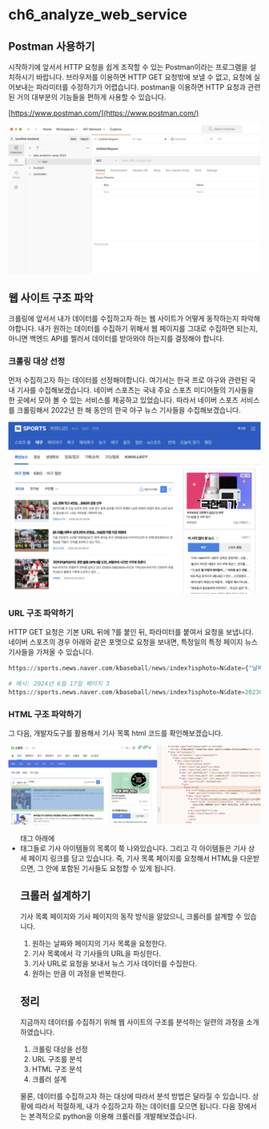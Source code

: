 # ch6_analyze_web_service

## Postman 사용하기

시작하기에 앞서서 HTTP 요청을 쉽게 조작할 수 있는 Postman이라는 프로그램을 설치하시기 바랍니다. 브라우저를 이용하면 HTTP GET 요청밖에 보낼 수 없고, 요청에 실어보내는 파라미터를 수정하기가 어렵습니다. postman을 이용하면 HTTP 요청과 관련된 거의 대부분의 기능들을 편하게 사용할 수 있습니다.

[https://www.postman.com/](https://www.postman.com/)

![Untitled](ch6_analyze_web_service/Untitled.png)

## 웹 사이트 구조 파악

크롤링에 앞서서 내가 데이터를 수집하고자 하는 웹 사이트가 어떻게 동작하는지 파악해야합니다. 내가 원하는 데이터를 수집하기 위해서 웹 페이지를 그대로 수집하면 되는지, 아니면 백엔드 API를 찔러서 데이터를 받아와야 하는지를 결정해야 합니다.

### 크롤링 대상 선정

먼저 수집하고자 하는 데이터를 선정해야합니다. 여기서는 한국 프로 야구와 관련된 국내 기사를 수집해보겠습니다. 네이버 스포츠는 국내 주요 스포츠 미디어들의 기사들을 한 곳에서 모아 볼 수 있는 서비스를 제공하고 있었습니다. 따라서 네이버 스포츠 서비스를 크롤링해서 2022년 한 해 동안의 한국 야구 뉴스 기사들을 수집해보겠습니다.

![Untitled](ch6_analyze_web_service/Untitled%201.png)

### URL 구조 파악하기

HTTP GET 요청은 기본 URL 뒤에 ?를 붙인 뒤, 파라미터를 붙여서 요청을 보냅니다. 네이버 스포츠의 경우 아래와 같은 포맷으로 요청을 보내면, 특정일의 특정 페이지 뉴스 기사들을 가져올 수 있습니다.

```python
https://sports.news.naver.com/kbaseball/news/index?isphoto=N&date={"날짜"}&page={"페이지 번호"}
```

```python
# 예시: 2024년 6월 17일 페이지 3
https://sports.news.naver.com/kbaseball/news/index?isphoto=N&date=20230510&page=3
```

### HTML 구조 파악하기
그 다음, 개발자도구를 활용해서 기사 목록 html 코드를 확인해보겠습니다.

![Untitled](ch6_analyze_web_service/1.png)

<ul> 태그 아래에 <li> 태그들로 기사 아이템들의 목록이 쭉 나와있습니다. 그리고 각 아이템들은 기사 상세 페이지 링크를 담고 있습니다. 즉, 기사 목록 페이지를 요청해서 HTML을 다운받으면, 그 안에 포함된 기사들도 요청할 수 있게 됩니다.

## 크롤러 설계하기

기사 목록 페이지와 기사 페이지의 동작 방식을 알았으니, 크롤러를 설계할 수 있습니다.

1. 원하는 날짜와 페이지의 기사 목록을 요청한다.
2. 기사 목록에서 각 기사들의 URL을 파싱한다.
3. 기사 URL로 요청을 보내서 뉴스 기사 데이터를 수집한다.
4. 원하는 만큼 이 과정을 반복한다.

## 정리

지금까지 데이터를 수집하기 위해 웹 사이트의 구조를 분석하는 일련의 과정을 소개하였습니다. 

1. 크롤링 대상을 선정
2. URL 구조를 분석
3. HTML 구조 분석
4. 크롤러 설계

물론, 데이터를 수집하고자 하는 대상에 따라서 분석 방법은 달라질 수 있습니다. 상황에 따라서 적절하게, 내가 수집하고자 하는 데이터를 모으면 됩니다. 다음 장에서는 본격적으로 python을 이용해 크롤러를 개발해보겠습니다.